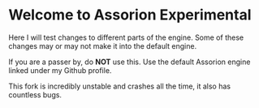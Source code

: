 # Welcome to Assorion Experimental

Here I will test changes to different parts of the engine.
Some of these changes may or may not make it into the default engine.

If you are a passer by, do **NOT** use this. Use the default Assorion engine linked 
under my Github profile. 

This fork is incredibly unstable and crashes all the time, it also has countless bugs.
